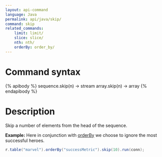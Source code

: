 ```yaml
---
layout: api-command
language: Java
permalink: api/java/skip/
command: skip
related_commands:
    limit: limit/
    slice: slice/
    nth: nth/
    orderBy: order_by/
---
```


# Command syntax #

{% apibody %}
sequence.skip(n) &rarr; stream
array.skip(n) &rarr; array
{% endapibody %}

# Description #

Skip a number of elements from the head of the sequence.

__Example:__ Here in conjunction with [orderBy](/api/java/order_by/) we choose to ignore the most successful heroes.

```java
r.table("marvel").orderBy("successMetric").skip(10).run(conn);
```
